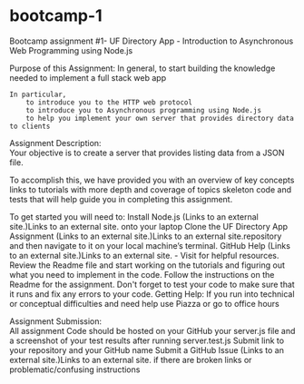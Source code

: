 # bootcamp-1
Bootcamp assignment #1- UF Directory App - Introduction to Asynchronous Web Programming using Node.js

Purpose of this Assignment:
	In general,
		to start building the knowledge needed to implement a full stack web app

	In particular,
		to introduce you to the HTTP web protocol
		to introduce you to Asynchronous programming using Node.js
		to help you implement your own server that provides directory data to clients


Assignment Description:  
	Your objective is to create a server that provides listing data from a JSON file.

To accomplish this, we have provided you with
	an overview of key concepts
	links to tutorials with more depth and coverage of topics
	skeleton code  and tests that will help guide you in completing this assignment. 

To get started you will need to:
	Install Node.js (Links to an external site.)Links to an external site. onto your laptop
	Clone the UF Directory App Assignment  (Links to an external site.)Links to an external site.repository and then navigate to      it on your local machine’s terminal.
	GitHub Help (Links to an external site.)Links to an external site. - Visit for helpful resources.
	Review the Readme file and start working on the tutorials and figuring out what you need to implement in the code.
	Follow the instructions on the Readme for the assignment.
	Don't forget to test your code to make sure that it runs and fix any errors to your code.
	Getting Help: If you run into technical or conceptual difficulties and need help use Piazza or go to office hours

Assignment Submission:   
	All assignment Code should be hosted on your GitHub 
		your server.js file and 
		a screenshot of your test results after running server.test.js
	Submit link to your repository and your GitHub name
	Submit a GitHub Issue (Links to an external site.)Links to an external site. if there are broken links or problematic/confusing instructions  
